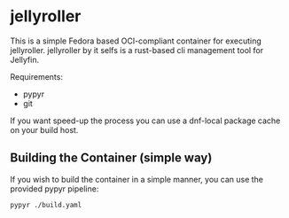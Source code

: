 # jellyroller

This is a simple Fedora based OCI-compliant container for executing jellyroller.
jellyroller by it selfs is a rust-based cli management tool for Jellyfin.

Requirements:
  - pypyr
  - git

If you want speed-up the process you can use a dnf-local package cache on your
build host. 

## Building the Container (simple way)
If you wish to build the container in a simple manner, you can use the provided
pypyr pipeline:

```bash
pypyr ./build.yaml
```